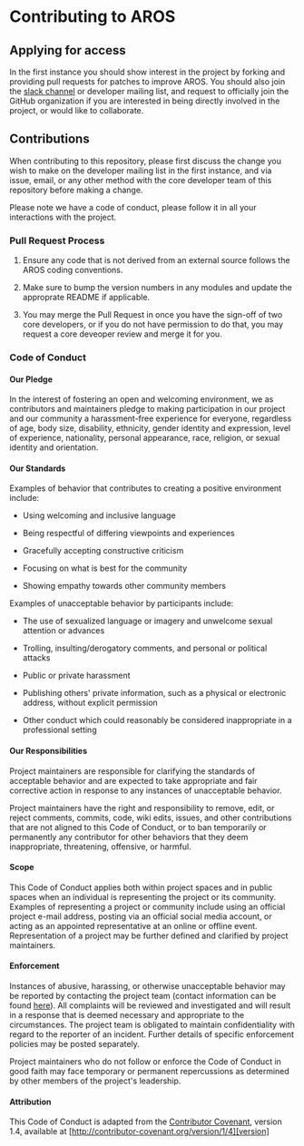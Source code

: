 # Contributing to AROS

## Applying for access

In the first instance you should show interest in the project by forking and providing pull requests
for patches to improve AROS. You should also join the [slack channel](https://arosdevteam.slack.com) or developer mailing list, and request to officially
join the GitHub organization if you are interested in being directly involved in the project, or would
like to collaborate.

## Contributions

When contributing to this repository, please first discuss the change you wish to make on the 
developer mailing list in the first instance, and via issue, email, or any other method with
the core developer team of this repository before making a change.

Please note we have a code of conduct, please follow it in all your interactions with the project.

### Pull Request Process

1.  Ensure any code that is not derived from an external source follows the AROS coding conventions.
 
2.  Make sure to bump the version numbers in any modules and update the approprate README if
    applicable.
 
3.  You may merge the Pull Request in once you have the sign-off of two core developers, or if you 
    do not have permission to do that, you may request a core deveoper review and merge it for you.

### Code of Conduct

#### Our Pledge

In the interest of fostering an open and welcoming environment, we as
contributors and maintainers pledge to making participation in our project and
our community a harassment-free experience for everyone, regardless of age, body
size, disability, ethnicity, gender identity and expression, level of experience,
nationality, personal appearance, race, religion, or sexual identity and
orientation.

#### Our Standards

Examples of behavior that contributes to creating a positive environment
include:

*   Using welcoming and inclusive language

*   Being respectful of differing viewpoints and experiences

*   Gracefully accepting constructive criticism

*   Focusing on what is best for the community

*   Showing empathy towards other community members

Examples of unacceptable behavior by participants include:

*   The use of sexualized language or imagery and unwelcome sexual attention or
    advances

*   Trolling, insulting/derogatory comments, and personal or political attacks

*   Public or private harassment

*   Publishing others' private information, such as a physical or electronic
    address, without explicit permission

*   Other conduct which could reasonably be considered inappropriate in a
    professional setting

#### Our Responsibilities

Project maintainers are responsible for clarifying the standards of acceptable
behavior and are expected to take appropriate and fair corrective action in
response to any instances of unacceptable behavior.

Project maintainers have the right and responsibility to remove, edit, or
reject comments, commits, code, wiki edits, issues, and other contributions
that are not aligned to this Code of Conduct, or to ban temporarily or
permanently any contributor for other behaviors that they deem inappropriate,
threatening, offensive, or harmful.

#### Scope

This Code of Conduct applies both within project spaces and in public spaces
when an individual is representing the project or its community. Examples of
representing a project or community include using an official project e-mail
address, posting via an official social media account, or acting as an appointed
representative at an online or offline event. Representation of a project may be
further defined and clarified by project maintainers.

#### Enforcement

Instances of abusive, harassing, or otherwise unacceptable behavior may be
reported by contacting the project team (contact information can be found [here][contact]). All
complaints will be reviewed and investigated and will result in a response that
is deemed necessary and appropriate to the circumstances. The project team is
obligated to maintain confidentiality with regard to the reporter of an incident.
Further details of specific enforcement policies may be posted separately.

Project maintainers who do not follow or enforce the Code of Conduct in good
faith may face temporary or permanent repercussions as determined by other
members of the project's leadership.

#### Attribution

This Code of Conduct is adapted from the [Contributor Covenant][homepage], version 1.4,
available at [http://contributor-covenant.org/version/1/4][version]

[contact]: http://aros.sourceforge.net/contact.php
[homepage]: http://contributor-covenant.org
[version]: http://contributor-covenant.org/version/1/4/
